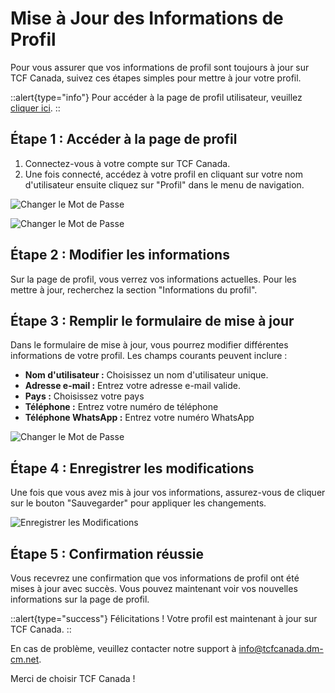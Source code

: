 # Mise à Jour des Informations de Profil

Pour vous assurer que vos informations de profil sont toujours à jour sur TCF Canada, suivez ces étapes simples pour mettre à jour votre profil.

::alert{type="info"}
Pour accéder à la page de profil utilisateur, veuillez [cliquer ici](https://tcfcanada.dm-cm.net/profile).
::

## Étape 1 : Accéder à la page de profil

1. Connectez-vous à votre compte sur TCF Canada.
2. Une fois connecté, accédez à votre profil en cliquant sur votre nom d'utilisateur ensuite cliquez sur "Profil" dans le menu de navigation.

![Changer le Mot de Passe](/img/authentification/11.png)

![Changer le Mot de Passe](/img/authentification/10.png)

## Étape 2 : Modifier les informations

Sur la page de profil, vous verrez vos informations actuelles. Pour les mettre à jour, recherchez la section "Informations du profil".

## Étape 3 : Remplir le formulaire de mise à jour

Dans le formulaire de mise à jour, vous pourrez modifier différentes informations de votre profil. Les champs courants peuvent inclure :

- **Nom d'utilisateur :** Choisissez un nom d'utilisateur unique.
- **Adresse e-mail :** Entrez votre adresse e-mail valide.
- **Pays :** Choisissez votre pays
- **Téléphone :** Entrez votre numéro de téléphone
- **Téléphone WhatsApp :** Entrez votre numéro WhatsApp

![Changer le Mot de Passe](/img/authentification/13.png)

## Étape 4 : Enregistrer les modifications

Une fois que vous avez mis à jour vos informations, assurez-vous de cliquer sur le bouton "Sauvegarder"  pour appliquer les changements.

![Enregistrer les Modifications](/img/authentification/14.png)

## Étape 5 : Confirmation réussie

Vous recevrez une confirmation que vos informations de profil ont été mises à jour avec succès. Vous pouvez maintenant voir vos nouvelles informations sur la page de profil.

::alert{type="success"}
Félicitations ! Votre profil est maintenant à jour sur TCF Canada.
::

En cas de problème, veuillez contacter notre support à info@tcfcanada.dm-cm.net.

Merci de choisir TCF Canada !
